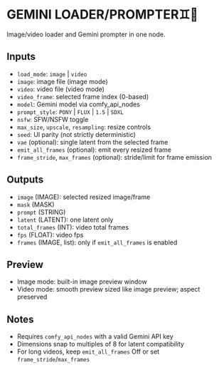# GEMINI LOADER/PROMPTER♊︎🔮

Image/video loader and Gemini prompter in one node.

## Inputs
- `load_mode`: `image` | `video`
- `image`: image file (image mode)
- `video`: video file (video mode)
- `video_frame`: selected frame index (0-based)
- `model`: Gemini model via comfy_api_nodes
- `prompt_style`: `PONY` | `FLUX` | `1.5` | `SDXL`
- `nsfw`: SFW/NSFW toggle
- `max_size`, `upscale`, `resampling`: resize controls
- `seed`: UI parity (not strictly deterministic)
- `vae` (optional): single latent from the selected frame
- `emit_all_frames` (optional): emit every resized frame
- `frame_stride`, `max_frames` (optional): stride/limit for frame emission

## Outputs
- `image` (IMAGE): selected resized image/frame
- `mask` (MASK)
- `prompt` (STRING)
- `latent` (LATENT): one latent only
- `total_frames` (INT): video total frames
- `fps` (FLOAT): video fps
- `frames` (IMAGE, list): only if `emit_all_frames` is enabled

## Preview
- Image mode: built-in image preview window
- Video mode: smooth preview sized like image preview; aspect preserved

## Notes
- Requires `comfy_api_nodes` with a valid Gemini API key
- Dimensions snap to multiples of 8 for latent compatibility
- For long videos, keep `emit_all_frames` Off or set `frame_stride`/`max_frames`
